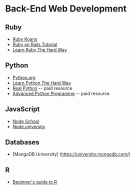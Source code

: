 # Back-End Web Development

## Ruby
* [Ruby Koans](http://github.com/edgecase/ruby_koans)
* [Ruby on Rails Tutorial](https://www.railstutorial.org/book)
* [Learn Ruby The Hard Way](http://learnrubythehardway.org/book)

## Python
* [Python.org](https://www.python.org/)
* [Learn Python The Hard Way](https://learnpythonthehardway.org/book/)
* [Real Python](https://realpython.com/) -- paid resource
* [Advanced Python Programing](https://rmotr.com/advanced-python-programming) -- paid resource

## JavaScript
* [Node School](http://nodeschool.io/)
* [Node.university](http://node.university/courses)

## Databases
* [MongoDB University] (https://university.mongodb.com/)

## R
* [Beginner's guide to R](http://core0.staticworld.net/assets/2015/02/20/r4beginners_v3.pdf)

